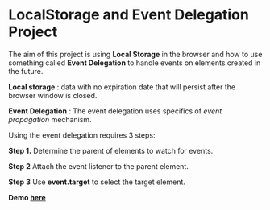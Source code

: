 # LocalStorage and Event Delegation Project

The aim of this project is using **Local Storage** in the browser and how to use something called **Event Delegation** to handle events on elements created in the future. 

**Local storage** : data with no expiration date that will persist after the browser window is closed.

**Event Delegation** : The event delegation uses specifics of *event propagation* mechanism.

Using the event delegation requires 3 steps:

**Step 1.** Determine the parent of elements to watch for events.

**Step 2** Attach the event listener to the parent element.

**Step 3** Use **event.target** to select the target element.

**Demo [here](https://baydarn.github.io/15%20LocalStorage/index.html)**
